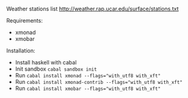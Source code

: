 Weather stations list http://weather.rap.ucar.edu/surface/stations.txt

Requirements:
* xmonad
* xmobar

Installation:
* Install haskell with cabal
* Init sandbox `cabal sandbox init`
* Run `cabal install xmonad --flags="with_utf8 with_xft"`
* Run `cabal install xmonad-contrib --flags="with_utf8 with_xft"`
* Run `cabal install xmobar --flags="with_utf8 with_xft"`
